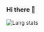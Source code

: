 ### Hi there 👋
![Lang stats](https://github-readme-stats.vercel.app/api/top-langs?username=Pagwin-Fedora)
